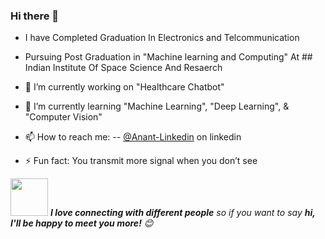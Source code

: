 ### Hi there 👋

- I have Completed Graduation In Electronics and Telcommunication
- Pursuing Post Graduation in "Machine learning and Computing" At ## Indian Institute Of Space Science And Resaerch
- 🔭 I’m currently working on 
            "Healthcare Chatbot"
            
- 🌱 I’m currently learning 
            "Machine Learning",             "Deep Learning", &          "Computer Vision"

- 📫 How to reach me: 
           -- [@Anant-Linkedin](https://www.linkedin.com/in/anant--dashpute/) on linkedin
         

- ⚡ Fun fact: You transmit more signal when you don’t see



<img src="https://media.giphy.com/media/LnQjpWaON8nhr21vNW/giphy.gif" width="60"> <em><b>I love connecting with different people</b> so if you want to say <b>hi, I'll be happy to meet you more!</b> 😊</em>
